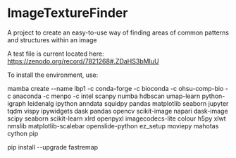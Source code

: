 # ImageTextureFinder
A project to create an easy-to-use way of finding areas of common patterns and structures within an image

A test file is current located here:
https://zenodo.org/record/7821268#.ZDaHS3bMIuU

To install the environment, use:

mamba create --name  lbp1 -c conda-forge -c bioconda -c ohsu-comp-bio -c anaconda -c menpo -c intel scanpy numba hdbscan umap-learn python-igraph leidenalg ipython anndata squidpy pandas matplotlib seaborn jupyter tqdm vispy ipywidgets dask pandas opencv scikit-image napari dask-image scipy seaborn scikit-learn xlrd openpyxl imagecodecs-lite colour h5py xlwt nmslib matplotlib-scalebar openslide-python ez_setup moviepy mahotas cython pip

pip install --upgrade fastremap
